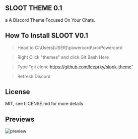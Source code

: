 ## SLOOT THEME 0.1
a A Discord Theme Focused On Your Chats.

## How To Install SLOOT V0.1

> Head to C:\Users\[USER]\powercord\src\Powercord

> Right Click "themes" and click Git Bash Here

> Type "git clone https://github.com/leeprky/slook-theme"

> Refresh Discord

## License

MIT, see LICENSE.md for more details

## Previews

![preview](./previews/Previewsloot-1.jpg)
